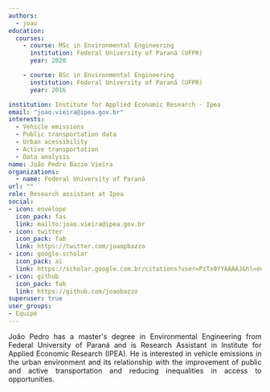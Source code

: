 ```yaml
---
authors:
  - joao
education:
  courses:
    - course: MSc in Environmental Engineering
      institution: Federal University of Paraná (UFPR)
      year: 2020

    - course: BSc in Environmental Engineering
      institution: Federal University of Paraná (UFPR)
      year: 2016

institution: Institute for Applied Economic Research - Ipea
email: "joao.vieira@ipea.gov.br"
interests:
  - Vehicle emissions
  - Public transportation data
  - Urban acessibility
  - Active transportation
  - Data analysis
name: João Pedro Bazzo Vieira
organizations:
  - name: Federal University of Paraná
url: ""
role: Research assistant at Ipea
social:
- icon: envelope
  icon_pack: fas
  link: mailto:joao.vieira@ipea.gov.br
- icon: twitter
  icon_pack: fab
  link: https://twitter.com/joaopbazzo
- icon: google-scholar
  icon_pack: ai
  link: https://scholar.google.com.br/citations?user=PzTx0YYAAAAJ&hl=en
- icon: github
  icon_pack: fab
  link: https://github.com/joaobazzo
superuser: true
user_groups:
- Equipe
---
```


<p align="justify">
João Pedro has a master's degree in Environmental Engineering from Federal University of Paraná and is Research Assistant in Institute for Applied Economic Research (IPEA). He is interested in vehicle emissions in the urban environment and its relationship with the improvement of public and active transportation and reducing inequalities in access to opportunities.
</p>
